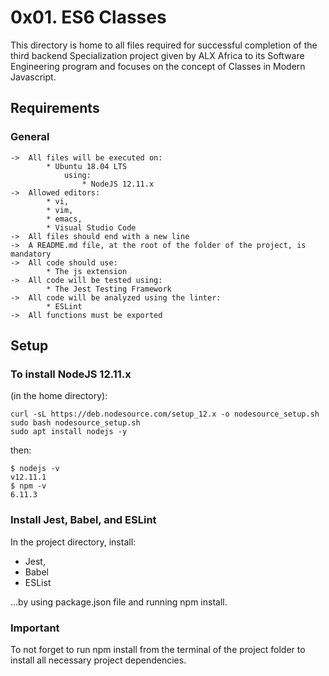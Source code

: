 # 0x01. ES6 Classes

This directory is home to all files required for successful completion of the third backend Specialization project given by ALX Africa to its Software Engineering program and focuses on the concept of Classes in Modern Javascript.

## Requirements
### General

	->	All files will be executed on:
			* Ubuntu 18.04 LTS
				using:
					* NodeJS 12.11.x
	->	Allowed editors:
			* vi,
			* vim,
			* emacs,
			* Visual Studio Code
	->	All files should end with a new line
	->	A README.md file, at the root of the folder of the project, is mandatory
	->	All code should use:
			* The js extension
	->	All code will be tested using:
			* The Jest Testing Framework
	->	All code will be analyzed using the linter:
			* ESLint
	->	All functions must be exported

## Setup
### To install NodeJS 12.11.x
(in the home directory):

	curl -sL https://deb.nodesource.com/setup_12.x -o nodesource_setup.sh
	sudo bash nodesource_setup.sh
	sudo apt install nodejs -y

then:

	$ nodejs -v
	v12.11.1
	$ npm -v
	6.11.3

### Install Jest, Babel, and ESLint
In the project directory, install:
* Jest,
* Babel
* ESList

...by using package.json file and running npm install.

### Important
To not forget to run npm install from the terminal of the project folder to install all necessary project dependencies.